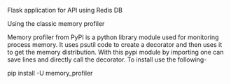 
Flask application for API 
using Redis DB


Using the classic memory profiler 

Memory profiler from PyPI is a python library module used for monitoring process memory. It uses psutil code to create a decorator and then uses it to get the memory distribution. With this pypi module by importing one can save lines and directly call the decorator. To install use the following-

pip install -U memory_profiler